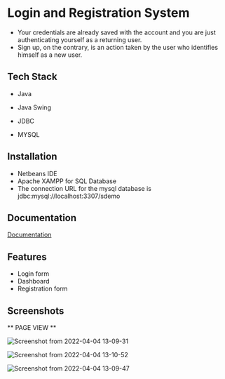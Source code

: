  
# Login and Registration System

- Your credentials are already saved with the account and you are just authenticating yourself as a returning user. 
- Sign up, on the contrary, is an action taken by the user who identifies himself as a new user.
## Tech Stack


* Java

* Java Swing
* JDBC
* MYSQL


## Installation

- Netbeans IDE
- Apache XAMPP for SQL Database
- The connection URL for the mysql database is jdbc:mysql://localhost:3307/sdemo




 
    
## Documentation

[Documentation](https://docs.google.com/document/d/1rfKLIJtFTXAG2VkpAsTQkQqSxyTICZ1gv7RkZz9LNhY/edit?usp=sharing)


## Features
 
 - Login form 
 - Dashboard
 - Registration form
## Screenshots 
** PAGE VIEW **
 
 ![Screenshot from 2022-04-04 13-09-31](https://user-images.githubusercontent.com/90511264/161501951-82aca950-7287-409b-a0d6-b08aa6f67b76.png)

![Screenshot from 2022-04-04 13-10-52](https://user-images.githubusercontent.com/90511264/161501986-5ffe4550-fed3-47c9-9839-0fed441b8085.png)

![Screenshot from 2022-04-04 13-09-47](https://user-images.githubusercontent.com/90511264/161502000-dec5e95b-d67b-4cfd-9e78-22125ff33a84.png)



